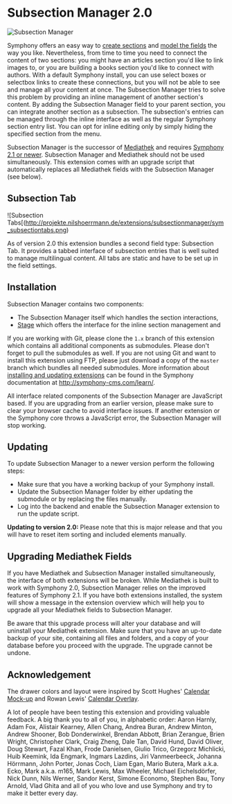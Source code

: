 # Subsection Manager 2.0

![Subsection Manager](http://projekte.nilshoerrmann.de/extensions/subsectionmanager/sym_subsectionmanager.png)

Symphony offers an easy way to [create sections](http://symphony-cms.com/learn/concepts/view/sections/) and [model the fields](http://symphony-cms.com/learn/concepts/view/fields/) the way you like. Nevertheless, from time to time you need to connect the content of two sections: you might have an articles section you'd like to link images to, or you are building a books section you'd like to connect with authors. With a default Symphony install, you can use select boxes or selectbox links to create these connections, but you will not be able to see and manage all your content at once. The Subsection Manager tries to solve this problem by providing an inline management of another section's content. By adding the Subsection Manager field to your parent section, you can integrate another section as a subsection. The subsection's entries can be managed  through the inline interface as well as the regular Symphony section entry list. You can opt for inline editing only by simply hiding the specified section from the menu.

Subsection Manager is the successor of [Mediathek](http://github.com/nilshoerrmann/mediathek/) and requires [Symphony 2.1 or newer](http://github.com/symphonycms/symphony-2/). Subsection Manager and Mediathek should not be used simultaneously. This extension comes with an upgrade script that automatically replaces all Mediathek fields with the Subsection Manager (see below).

## Subsection Tab

![Subsection Tabs[(http://projekte.nilshoerrmann.de/extensions/subsectionmanager/sym_subsectiontabs.png)

As of version 2.0 this extension bundles a second field type: Subsection Tab. It provides a tabbed interface of subsection entries that is well suited to manage multilingual content. All tabs are static and have to be set up in the field settings.

## Installation

Subsection Manager contains two components:

- The Subsection Manager itself which handles the section interactions,
- [Stage](http://github.com/hananils/stage/) which offers the interface for the inline section management and

If you are working with Git, please clone the `1.x` branch of this extension which contains all additional components as submodules. Please don't forget to pull the submodules as well. If you are not using Git and want to install this extension using FTP, please just download a copy of the `master` branch which bundles all needed submodules. More information about [installing and updating extensions](http://symphony-cms.com/learn/tasks/view/install-an-extension/) can be found in the Symphony documentation at <http://symphony-cms.com/learn/>.

All interface related components of the Subsection Manager are JavaScript based. If you are upgrading from an earlier version, please make sure to clear your browser cache to avoid interface issues. If another extension or the Symphony core throws a JavaScript error, the Subsection Manager will stop working.

## Updating

To update Subsection Manager to a newer version perform the following steps:

- Make sure that you have a working backup of your Symphony install.
- Update the Subsection Manager folder by either updating the submodule or by replacing the files manually.
- Log into the backend and enable the Subsection Manager extension to run the update script.

**Updating to version 2.0:** Please note that this is major release and that you will have to reset item sorting and included elements manually.

## Upgrading Mediathek Fields

If you have Mediathek and Subsection Manager installed simultaneously, the interface of both extensions will be broken. While Mediathek is built to work with Symphony 2.0, Subsection Manager relies on the improved features of Symphony 2.1. If you have both extensions installed, the system will show a message in the extension overview which will help you to upgrade all your Mediathek fields to Subsection Manager.

Be aware that this upgrade process will alter your database and will uninstall your Mediathek extension. Make sure that you have an up-to-date backup of your site, containing all files and folders, and a copy of your database before you proceed with the upgrade. The upgrade cannot be undone.

## Acknowledgement

The drawer colors and layout were inspired by Scott Hughes' [Calendar Mock-up](http://symphony-cms.com/community/discussions/103/) and Rowan Lewis' [Calendar Overlay](http://github.com/rowan-lewis/calendaroverlay/).

A lot of people have been testing this extension and providing valuable feedback. A big thank you to all of you, in alphabetic order: Aaron Harnly, Adam Fox, Alistair Kearney, Allen Chang, Andrea Buran, Andrew Minton, Andrew Shooner, Bob Donderwinkel, Brendan Abbott, Brian Zerangue, Brien Wright, Christopher Clark, Craig Zheng, Dale Tan, David Hund, David Oliver, Doug Stewart, Fazal Khan, Frode Danielsen, Giulio Trico, Grzegorz Michlicki, Huib Keemink, Ida Engmark, Ingmars Lazdins, Jiri Vanmeerbeeck, Johanna Hörrmann, John Porter, Jonas Coch, Liam Egan, Mario Butera, Mark a.k.a. Ecko, Mark a.k.a. m165, Mark Lewis, Max Wheeler, Michael Eichelsdörfer, Nick Dunn, Nils Werner, Sandor Kerst, Simone Economo, Stephen Bau, Tony Arnold, Vlad Ghita and all of you who love and use Symphony and try to make it better every day.